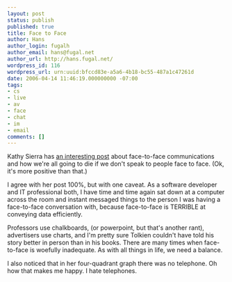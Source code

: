 ```yaml
---
layout: post
status: publish
published: true
title: Face to Face
author: Hans
author_login: fugalh
author_email: hans@fugal.net
author_url: http://hans.fugal.net/
wordpress_id: 116
wordpress_url: urn:uuid:bfccd83e-a5a6-4b18-bc55-487a1c47261d
date: 2006-04-14 11:46:19.000000000 -07:00
tags:
- cs
- live
- av
- face
- chat
- im
- email
comments: []
---
```

<p>Kathy Sierra has <a href="http://headrush.typepad.com/creating_passionate_users/2006/04/why_facetoface_.html">an interesting
post</a>
about face-to-face communications and how we're all going to die if we don't
speak to people face to face. (Ok, it's more positive than that.)</p>

<p>I agree with her post 100%, but with one caveat. As a software developer and IT
professional both, I have time and time again sat down at a computer across the
room and instant messaged things to the person I was having a face-to-face
conversation with, because face-to-face is TERRIBLE at conveying data
efficiently.</p>

<p>Professors use chalkboards, (or powerpoint, but that's another rant),
advertisers use charts, and I'm pretty sure Tolkien couldn't have told his
story better in person than in his books. There are many times when
face-to-face is woefully inadequate. As with all things in life, we need a
balance.</p>

<p>I also noticed that in her four-quadrant graph there was no telephone. Oh how
that makes me happy. I hate telephones.</p>
